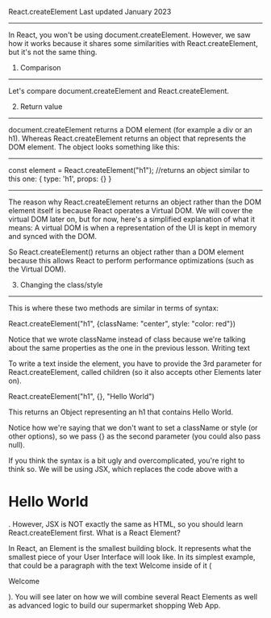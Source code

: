 React.createElement
Last updated January 2023

---

In React, you won't be using document.createElement.
However, we saw how it works because it shares some similarities with React.createElement, but it's not the same thing.

1. Comparison

---

Let's compare document.createElement and React.createElement.

2. Return value

---

document.createElement returns a DOM element (for example a div or an h1). Whereas React.createElement returns an object that represents the DOM element.
The object looks something like this:

---

const element = React.createElement("h1");
//returns an object similar to this one:
{
type: 'h1',
props: {}
}

---

The reason why React.createElement returns an object rather than the DOM element itself is because React operates a Virtual DOM. We will cover the virtual DOM later on, but for now, here's a simplified explanation of what it means:
A virtual DOM is when a representation of the UI is kept in memory and synced with the DOM.

So React.createElement() returns an object rather than a DOM element because this allows React to perform performance optimizations (such as the Virtual DOM).

3. Changing the class/style

---

This is where these two methods are similar in terms of syntax:

React.createElement("h1", {className: "center", style: "color: red"})

Notice that we wrote className instead of class because we're talking about the same properties as the one in the previous lesson.
Writing text

To write a text inside the element, you have to provide the 3rd parameter for React.createElement, called children (so it also accepts other Elements later on).

React.createElement("h1", {}, "Hello World")

This returns an Object representing an h1 that contains Hello World.

Notice how we're saying that we don't want to set a className or style (or other options), so we pass {} as the second parameter (you could also pass null).

If you think the syntax is a bit ugly and overcomplicated, you're right to think so. We will be using JSX, which replaces the code above with a <h1>Hello World</h1>. However, JSX is NOT exactly the same as HTML, so you should learn React.createElement first.
What is a React Element?

In React, an Element is the smallest building block.
It represents what the smallest piece of your User Interface will look like. In its simplest example, that could be a paragraph with the text Welcome inside of it (<p>Welcome</p>).
You will see later on how we will combine several React Elements as well as advanced logic to build our supermarket shopping Web App.
